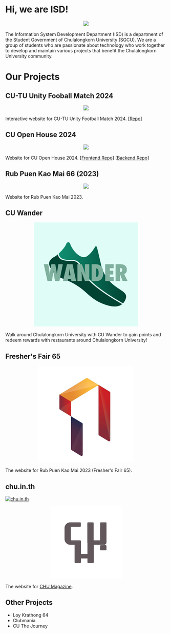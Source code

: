 # Hi, we are ISD!

<p align="center">
    <a href="https://github.com/isd-sgcu">
        <img src="https://github.com/isd-sgcu/.github/assets/28398789/df56647b-a140-4eb3-920a-5931d20eaec1" width="750">
    </a>
</p>

The Information System Development Department (ISD) is a department of the Student Government of Chulalongkorn University (SGCU). We are a group of students who are passionate about technology who work together to develop and maintain various projects that benefit the Chulalongkorn University community.

# Our Projects

## CU-TU Unity Fooball Match 2024

<p align="center">
  <a href="https://github.com/isd-sgcu/cutu-2024"><img width="300" src="https://github.com/isd-sgcu/.github/assets/28398789/818dbad3-b7f6-4e88-8b69-1c37dbf6c996"></a>
</p>

Interactive website for CU-TU Unity Football Match 2024. [[Repo](https://github.com/isd-sgcu/cutu-2024)]

## CU Open House 2024

<p align="center">
  <img width="300" src="https://github.com/isd-sgcu/.github/assets/28398789/48a1ed40-ed57-4b86-a7ad-090bfaf4f978">
</p>

Website for CU Open House 2024. [[Frontend Repo](https://github.com/isd-sgcu/oph66-frontend)] [[Backend Repo](https://github.com/isd-sgcu/oph66-backend)]

## Rub Puen Kao Mai 66 (2023)

<p align="center">
  <img width="300" src="https://github.com/isd-sgcu/.github/assets/28398789/e3c1de25-62bd-4b40-a81a-3da14f477c33">
</p>

Website for Rub Puen Kao Mai 2023.

## CU Wander

<p align="center">
  <img src="https://raw.githubusercontent.com/isd-sgcu/.github/master/profile/assets/cuwander.png">
</p>

Walk around Chulalongkorn University with CU Wander to gain points and redeem rewards with restaurants around Chulalongkorn University!

## Fresher's Fair 65

<p align="center">
  <img width="300" src="https://raw.githubusercontent.com/isd-sgcu/.github/master/profile/assets/rnkm65.jpeg">
</p>

The website for Rub Puen Kao Mai 2023 (Fresher's Fair 65).

## chu.in.th

[![chu.in.th](https://img.shields.io/badge/visit-chu.in.th-red)](https://chu.in.th)

<p align="center">
    <a href="https://chu.in.th">
        <img src="https://raw.githubusercontent.com/isd-sgcu/.github/master/profile/assets/chu.png">
    </a>
</p>

The website for [CHU Magazine](https://www.facebook.com/CHUMAGofficial/).

## Other Projects

- Loy Krathong 64
- Clubmania
- CU The Journey
